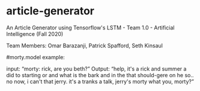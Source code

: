 # article-generator
An Article Generator using Tensorflow's LSTM - Team 1.0 - Artificial Intelligence (Fall 2020)

Team Members:
Omar Barazanji,
Patrick Spafford,
Seth Kinsaul

#morty.model example: 

input:
“morty: rick, are you beth?”
Output:
“help, it's a rick and summer a did to starting or and what 
is the bark and in the that should-gere on he so.. no now, i can't that jerry. 
it's a tranks a talk, jerry's morty what you, morty?”
